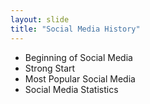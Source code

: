 ```yaml
---
layout: slide
title: "Social Media History"
---
```


* Beginning of Social Media
* Strong Start
* Most Popular Social Media
* Social Media Statistics 
